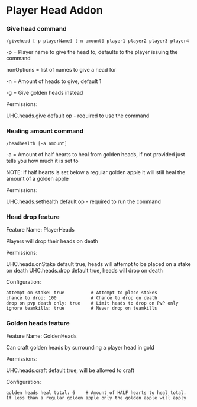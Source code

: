 Player Head Addon
=================

### Give head command

`/givehead [-p playerName] [-n amount] player1 player2 player3 player4`

-p = Player name to give the head to, defaults to the player issuing the command

nonOptions = list of names to give a head for

-n = Amount of heads to give, default 1

-g = Give golden heads instead

Permissions:

UHC.heads.give default op - required to use the command

### Healing amount command

`/headhealth [-a amount]`

-a = Amount of half hearts to heal from golden heads, if not provided just tells you how much it is set to

NOTE: if half hearts is set below a regular golden apple it will still heal the amount of a golden apple

Permissions:

UHC.heads.sethealth default op - required to run the command

### Head drop feature

Feature Name: PlayerHeads

Players will drop their heads on death

Permissions:

UHC.heads.onStake default true, heads will attempt to be placed on a stake on death
UHC.heads.drop default true, heads will drop on death

Configuration:

```
attempt on stake: true          # Attempt to place stakes
chance to drop: 100             # Chance to drop on death
drop on pvp death only: true    # Limit heads to drop on PvP only
ignore teamkills: true          # Never drop on teamkills
```

### Golden heads feature

Feature Name: GoldenHeads

Can craft golden heads by surrounding a player head in gold

Permissions:

UHC.heads.craft default true, will be allowed to craft

Configuration:

```
golden heads heal total: 6    # Amount of HALF hearts to heal total. If less than a regular golden apple only the golden apple will apply
```